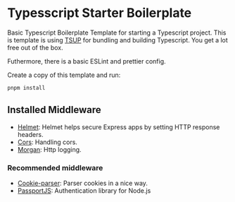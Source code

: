 # Typesscript Starter Boilerplate

Basic Typescript Boilerplate Template for starting a Typescript project.
This is template is using [TSUP](https://tsup.egoist.dev/) for bundling and building Typescript. You get a lot free out of the box.

Futhermore, there is a basic ESLint and prettier config.

Create a copy of this template and run:

```bash
pnpm install
```

## Installed Middleware

- [Helmet](https://helmetjs.github.io/): Helmet helps secure Express apps by setting HTTP response headers.
- [Cors](https://expressjs.com/id/resources/middleware/cors.html): Handling cors.
- [Morgan](https://expressjs.com/id/resources/middleware/morgan.html): Http logging.

### Recommended middleware

- [Cookie-parser](https://expressjs.com/en/resources/middleware/cookie-parser.html): Parser cookies in a nice way.
- [PassportJS](https://www.passportjs.org/): Authentication library for Node.js
